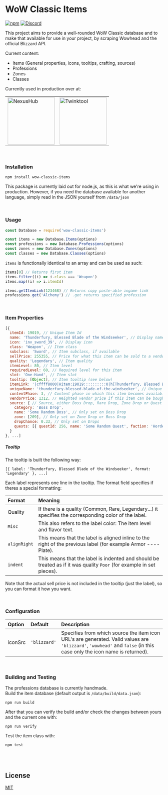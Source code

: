# WoW Classic Items
[![npm](https://img.shields.io/npm/v/wow-classic-items.svg)](https://npmjs.org/wow-classic-items)
[![Discord](https://img.shields.io/discord/256087517353213954.svg?logo=discord)](https://discord.gg/jGZxH9f)

This project aims to provide a well-rounded WoW Classic database and to make that available for use in your project,
by scraping Wowhead and the official Blizzard API.

Current content:
* Items (General properties, icons, tooltips, crafting, sources)
* Professions
* Zones
* Classes

Currently used in production over at:

<table>
<tbody>
    <tr>
        <td><a href="https://nexushub.co"><img src="https://nexushub.co/img/brand/nexushub-logo-typeface-b.svg" alt="NexusHub" width="150" /></a></td>        
        <td><a href="https://www.wowclassicbis.com/twink/"><img src="https://www.wowclassicbis.com/twink/logo-bw.svg" alt="Twinktool" width="150" /></a></td>
    </tr>
</tbody>
</table>

<br>

### Installation
```
npm install wow-classic-items
```

This package is currently laid out for node.js, as this is what we're using in production. However, if you need the database available for another language, simply read in the JSON yourself from `/data/json`


<br>

### Usage
```js
const Database = require('wow-classic-items')

const items = new Database.Items(options)
const professions = new Database.Professions(options)
const zones = new Database.Zones(options)
const classes = new Database.Classes(options)
```
`items` is functionally identical to an array and can be used as such:
```js
items[0] // Returns first item
items.filter((i) => i.class === 'Weapon')
items.map((i) => i.itemId)

items.getItemLink(123468) // Returns copy paste-able ingame link
professions.get('Alchemy') // .get returns specified profession
```

<br>

### Item Properties
```js
[{
  itemId: 19019, // Unique Item Id
  name: 'Thunderfury, Blessed Blade of the Windseeker', // Display name
  icon: 'inv_sword_39', // Display icon
  class: 'Weapon', // Item class
  subclass: 'Sword', // Item subclass, if available
  sellPrice: 255355, // Price for what this item can be sold to a vendor
  quality: 'Legendary', // Item quality
  itemLevel: 80, // Item level
  requiredLevel: 60, // Required level for this item
  slot: 'One-Hand', // Item slot
  tooltip: [Object], // Item tooltip (see below)
  itemLink: '|cffff8000|Hitem:19019::::::::::0|h[Thunderfury, Blessed Blade of the Windseeker]|h|r', // Copy-pasteable ingame item link
  uniqueName: 'thunderfury-blessed-blade-of-the-windseeker', // Unique item name
  contentPhase: 3, // Content phase in which this item becomes available
  vendorPrice: 1312, // Weighted vendor price if this item can be bought from a vendor
  source: { // Source, either Boss Drop, Rare Drop, Zone Drop or Quest
    category: 'Boss Drop',
    name: 'Some Random Boss', // Only set on Boss Drop
    zone: [209], // Only set on Zone Drop or Boss Drop
    dropChance: 0.33, // Only set on Drops
    quests: [{ questId: 256, name: 'Some Random Quest', faction: 'Horde' }] // Only set on Quest
  }
}, ...]
```

##### Tooltip
The tooltip is built the following way:
```
[{ label: 'Thunderfury, Blessed Blade of the Windseeker', format: 'Legendary' }, ...]
```
Each label represents one line in the tooltip. The format field specifies if theres a special formatting:

| Format | Meaning |
|:-------|:--------|
| Quality | If there is a quality (Common, Rare, Legendary...) it specifies the corresponding color of the label.
| `Misc` | This also refers to the label color: The item level and flavor text.
| `alignRight` | This means that the label is aligned inline to the right of the previous label (for example Armor ---- Plate).
| `indent` | This means that the label is indented and should be treated as if it was quality `Poor` (for example in set pieces).

Note that the actual sell price is not included in the tooltip (just the label), so you can format it how you want.

<br>

### Configuration
| Option | Default | Description |
|:-------|:--------|:------------|
| iconSrc | `'blizzard'` | Specifies from which source the item icon URL's are generated. Valid values are `'blizzard'`, `'wowhead'` and `false` (in this case only the icon name is returned).

<br>

### Building and Testing
The professions database is currently handmade.  
Build the item database (default output is `/data/build/data.json`):
```
npm run build
```
After that you can verify the build and/or check the changes between yours and the current one with:
```
npm run verify
```
Test the item class with:
```
npm test
```

<br>
<br>

## License
[MIT](/LICENSE.md)

